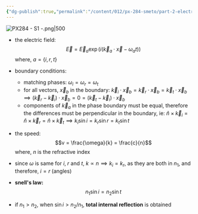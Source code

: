 ```yaml
---
{"dg-publish":true,"permalink":"/content/012/px-284-smeto/part-2-electromagnetic-theory/s-em-waves-at-boundaries/px-284-s1-snell-s-law/","noteIcon":"1","created":"2025-03-06T17:39:05.793+00:00","updated":"2025-03-13T19:30:33.516+00:00"}
---
```


![PX284 - S1 -.png|500](/img/user/pics/PX284%20-%20S1%20-.png)

- the electric field:
$$\vec E = \vec E_{a} \exp(i(\vec k_{a}\cdot \vec x - \omega_{a}t))$$
	where, $a = \{i,r,t\}$

- boundary conditions: 
	- matching phases: $\omega_{i} = \omega_{r}= \omega_t$
	- for all vectors, $\vec x_b$ in the boundary: $\vec k_{i} \cdot \vec x_{b} = \vec k_{r}\cdot \vec x_{b} = \vec k_{t} \cdot \vec x_{b}$ $\implies (\vec k_{r}- \vec k_{i})\cdot \vec x_{b} = 0 = (\vec k_{t}- \vec k_{i})\cdot \vec x_{b}$
	- components of $\vec k_{a}$ in the phase boundary must be equal, therefore the differences must be perpendicular in the boundary, ie: $\hat n \times \vec k_{i} = \hat n \times \vec k_{r} = \hat n \times \vec k_{t} \implies k_{i}\sin i = k_{r} \sin r = k_{t} \sin t$

- the speed:
$$v = \frac{\omega}{k} = \frac{c}{n}$$
	where, $n$ is the refractive index 
- since $\omega$ is same for $i,\;r$ and $t$, $k \propto n \implies k_{i} = k_{r}$, as they are both in $n_{1}$, and therefore, $i = r$ (angles)
- **snell's law:**
$$n_{1} \sin{i} = n_{2} \sin t$$
- if $n_{1} > n_{2}$, when $\sin i > n_{2}/n_{1}$, **total internal reflection** is obtained
